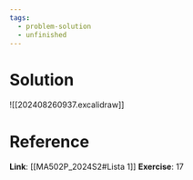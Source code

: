 ```yaml
---
tags:
  - problem-solution
  - unfinished
---
```

# Solution
![[202408260937.excalidraw]]

# Reference
**Link**: [[MA502P_2024S2#Lista 1]]
**Exercise**: 17